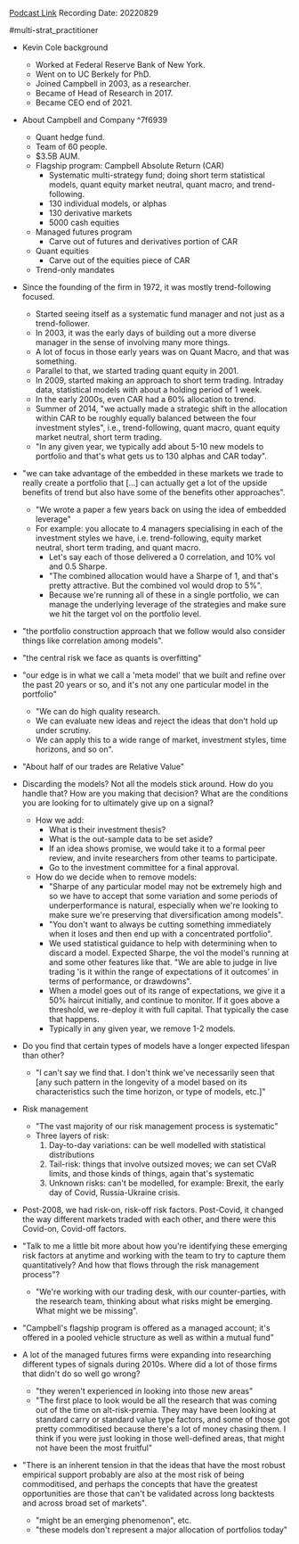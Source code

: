 
[Podcast Link](https://podcasts.apple.com/us/podcast/kevin-cole-systematic-multi-strategy-from-100-models-s5e12/id1402620531?i=1000577627685)
Recording Date: 20220829

#multi-strat_practitioner

- Kevin Cole background
	- Worked at Federal Reserve Bank of New York.
	- Went on to UC Berkely for PhD.
	- Joined Campbell in 2003, as a researcher.
	- Became of Head of Research in 2017.
	- Became CEO end of 2021.

- About Campbell and Company ^7f6939
	- Quant hedge fund.
	- Team of 60 people.
	- $3.5B AUM.
	- Flagship program: Campbell Absolute Return (CAR)
		- Systematic multi-strategy fund; doing short term statistical models, quant equity market neutral, quant macro, and trend-following.
		- 130 individual models, or alphas
		- 130 derivative markets
		- 5000 cash equities
	- Managed futures program
		- Carve out of futures and derivatives portion of CAR
	- Quant equities
		- Carve out of the equities piece of CAR
	- Trend-only mandates

- Since the founding of the firm in 1972, it was mostly trend-following focused.
	- Started seeing itself as a systematic fund manager and not just as a trend-follower.
	- In 2003, it was the early days of building out a more diverse manager in the sense of involving many more things.
	- A lot of focus in those early years was on Quant Macro, and that was something.
	- Parallel to that, we started trading quant equity in 2001.
	- In 2009, started making an approach to short term trading. Intraday data, statistical models with about a holding period of 1 week.
	- In the early 2000s, even CAR had a 60% allocation to trend.
	- Summer of 2014, "we actually made a strategic shift in the allocation within CAR to be roughly equally balanced between the four investment styles", i.e., trend-following, quant macro, quant equity market neutral, short term trading.
	- "In any given year, we typically add about 5-10 new models to portfolio and that's what gets us to 130 alphas and CAR today".
- "we can take advantage of the embedded in these markets we trade to really create a portfolio that […] can actually get a lot of the upside benefits of trend but also have some of the benefits other approaches".
	- "We wrote a paper a few years back on using the idea of embedded leverage"
	- For example: you allocate to 4 managers specialising in each of the investment styles we have, i.e. trend-following, equity market neutral, short term trading, and quant macro.
		- Let's say each of those delivered a 0 correlation, and 10% vol and 0.5 Sharpe.
		- "The combined allocation would have a Sharpe of 1, and that's pretty attractive. But the combined vol would drop to 5%".
		- Because we're running all of these in a single portfolio, we can manage the underlying leverage of the strategies and make sure we hit the target vol on the portfolio level.
- "the portfolio construction approach that we follow would also consider things like correlation among models".
- "the central risk we face as quants is overfitting"
- "our edge is in what we call a 'meta model' that we built and refine over the past 20 years or so, and it's not any one particular model in the portfolio"
	- "We can do high quality research.
	- We can evaluate new ideas and reject the ideas that don't hold up under scrutiny.
	- We can apply this to a wide range of market, investment styles, time horizons, and so on".
- "About half of our trades are Relative Value"
- Discarding the models? Not all the models stick around. How do you handle that? How are you making that decision? What are the conditions you are looking for to ultimately give up on a signal?
	- How we add:
		- What is their investment thesis?
		- What is the out-sample data to be set aside?
		- If an idea shows promise, we would take it to a formal peer review, and invite researchers from other teams to participate.
		- Go to the investment committee for a final approval.
	- How do we decide when to remove models:
		- "Sharpe of any particular model may not be extremely high and so we have to accept that some variation and some periods of underperformance is natural, especially when we're looking to make sure we're preserving that diversification among models".
		- "You don't want to always be cutting something immediately when it loses and then end up with a concentrated portfolio".
		- We used statistical guidance to help with determining when to discard a model. Expected Sharpe, the vol the model's running at and some other features like that. "We are able to judge in live trading 'is it within the range of expectations of it outcomes' in terms of performance, or drawdowns".
		- When a model goes out of its range of expectations, we give it a 50% haircut initially, and continue to monitor. If it goes above a threshold, we re-deploy it with full capital. That typically the case that happens.
		- Typically in any given year, we remove 1-2 models.

-   Do you find that certain types of models have a longer expected lifespan than other?
	- "I can't say we find that. I don't think we've necessarily seen that [any such pattern in the longevity of a model based on its characteristics such the time horizon, or type of models, etc.]"

-   Risk management
	- "The vast majority of our risk management process is systematic"
	- Three layers of risk:
		1.  Day-to-day variations: can be well modelled with statistical distributions
		2.  Tail-risk: things that involve outsized moves; we can set CVaR limits, and those kinds of things, again that's systematic
		3.  Unknown risks: can't be modelled, for example: Brexit, the early day of Covid, Russia-Ukraine crisis.
- Post-2008, we had risk-on, risk-off risk factors. Post-Covid, it changed the way different markets traded with each other, and there were this Covid-on, Covid-off factors.
- "Talk to me a little bit more about how you're identifying these emerging risk factors at anytime and working with the team to try to capture them quantitatively? And how that flows through the risk management process"?
	- "We're working with our trading desk, with our counter-parties, with the research team, thinking about what risks might be emerging. What might we be missing".

- "Campbell's flagship program is offered as a managed account; it's offered in a pooled vehicle structure as well as within a mutual fund"
- A lot of the managed futures firms were expanding into researching different types of signals during 2010s. Where did a lot of those firms that didn't do so well go wrong?
	- "they weren't experienced in looking into those new areas"
	- "The first place to look would be all the research that was coming out of the time on alt-risk-premia. They may have been looking at standard carry or standard value type factors, and some of those got pretty commoditised because there's a lot of money chasing them. I think if you were just looking in those well-defined areas, that might not have been the most fruitful"

- "There is an inherent tension in that the ideas that have the most robust empirical support probably are also at the most risk of being commoditised, and perhaps the concepts that have the greatest opportunities are those that can't be validated across long backtests and across broad set of markets".
	- "might be an emerging phenomenon", etc.
	- "these models don't represent a major allocation of portfolios today"